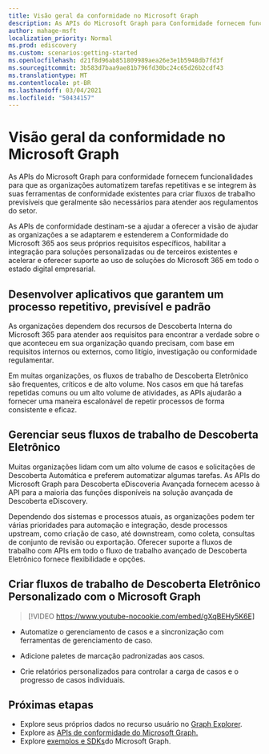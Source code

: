 ```yaml
---
title: Visão geral da conformidade no Microsoft Graph
description: As APIs do Microsoft Graph para Conformidade fornecem funcionalidades para que as organizações automatizem tarefas repetitivas e se integrem às suas ferramentas de conformidade existentes para criar fluxos de trabalho previsíveis que geralmente são necessários para atender aos regulamentos do setor.
author: mahage-msft
localization_priority: Normal
ms.prod: ediscovery
ms.custom: scenarios:getting-started
ms.openlocfilehash: d21f8d96ab851809989aea26e3e1b5948db7fd3f
ms.sourcegitcommit: 3b583d7baa9ae81b796fd30bc24c65d26b2cdf43
ms.translationtype: MT
ms.contentlocale: pt-BR
ms.lasthandoff: 03/04/2021
ms.locfileid: "50434157"
---
```

# <a name="overview-of-compliance-in-microsoft-graph"></a>Visão geral da conformidade no Microsoft Graph

As APIs do Microsoft Graph para conformidade fornecem funcionalidades para que as organizações automatizem tarefas repetitivas e se integrem às suas ferramentas de conformidade existentes para criar fluxos de trabalho previsíveis que geralmente são necessários para atender aos regulamentos do setor.

As APIs de conformidade destinam-se a ajudar a oferecer a visão de ajudar as organizações a se adaptarem e estenderem a Conformidade do Microsoft 365 aos seus próprios requisitos específicos, habilitar a integração para soluções personalizadas ou de terceiros existentes e acelerar e oferecer suporte ao uso de soluções do Microsoft 365 em todo o estado digital empresarial.

## <a name="develop-applications-that-ensure-a-repeatable-predictable-and-standard-process"></a>Desenvolver aplicativos que garantem um processo repetitivo, previsível e padrão

As organizações dependem dos recursos de Descoberta Interna do Microsoft 365 para atender aos requisitos para encontrar a verdade sobre o que aconteceu em sua organização quando precisam, com base em requisitos internos ou externos, como litígio, investigação ou conformidade regulamentar.

Em muitas organizações, os fluxos de trabalho de Descoberta Eletrônico são frequentes, críticos e de alto volume. Nos casos em que há tarefas repetidas comuns ou um alto volume de atividades, as APIs ajudarão a fornecer uma maneira escalonável de repetir processos de forma consistente e eficaz.

## <a name="manage-your-ediscovery-workflows"></a>Gerenciar seus fluxos de trabalho de Descoberta Eletrônico

Muitas organizações lidam com um alto volume de casos e solicitações de Descoberta Automática e preferem automatizar algumas tarefas. As APIs do Microsoft Graph para Descoberta eDiscoveria Avançada fornecem acesso à API para a maioria das funções disponíveis na solução avançada de Descoberta eDiscovery.

Dependendo dos sistemas e processos atuais, as organizações podem ter várias prioridades para automação e integração, desde processos upstream, como criação de caso, até downstream, como coleta, consultas de conjunto de revisão ou exportação. Oferecer suporte a fluxos de trabalho com APIs em todo o fluxo de trabalho avançado de Descoberta Eletrônico fornece flexibilidade e opções.

## <a name="build-custom-ediscovery-workflows-with-microsoft-graph"></a>Criar fluxos de trabalho de Descoberta Eletrônico Personalizado com o Microsoft Graph

> [!VIDEO https://www.youtube-nocookie.com/embed/gXqBEHy5K6E]

- Automatize o gerenciamento de casos e a sincronização com ferramentas de gerenciamento de caso.

- Adicione paletes de marcação padronizadas aos casos.

- Crie relatórios personalizados para controlar a carga de casos e o progresso de casos individuais.

## <a name="next-steps"></a>Próximas etapas

- Explore seus próprios dados no recurso usuário no [Graph Explorer](https://developer.microsoft.com/graph/graph-explorer).
- Explore as [APIs de conformidade do Microsoft Graph.](/graph/api/resources/complianceapioverview)
- Explore [exemplos e SDKs](https://developer.microsoft.com/graph/gallery/?filterBy=Samples,SDKs)do Microsoft Graph.
